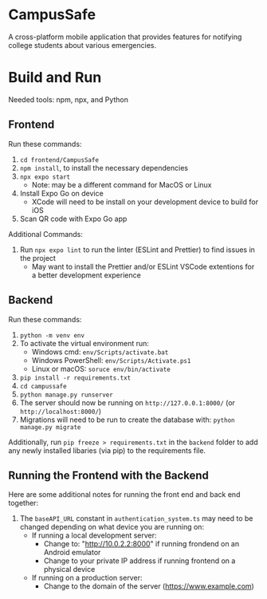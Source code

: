 # CampusSafe

A cross-platform mobile application that provides features for notifying college students about various emergencies.

# Build and Run

Needed tools: npm, npx, and Python

## Frontend

Run these commands:

1. `cd frontend/CampusSafe`
2. `npm install`, to install the necessary dependencies
3. `npx expo start`
   - Note: may be a different command for MacOS or Linux
4. Install Expo Go on device
   - XCode will need to be install on your development device to build for iOS
5. Scan QR code with Expo Go app

Additional Commands:

1. Run `npx expo lint` to run the linter (ESLint and Prettier) to find issues in the project
   - May want to install the Prettier and/or ESLint VSCode extentions for a better development experience

## Backend

Run these commands:

1. `python -m venv env`
2. To activate the virtual environment run:
   - Windows cmd: `env/Scripts/activate.bat`
   - Windows PowerShell: `env/Scripts/Activate.ps1`
   - Linux or macOS: `soruce env/bin/activate`
3. `pip install -r requirements.txt`
4. `cd campussafe`
5. `python manage.py runserver`
6. The server should now be running on `http://127.0.0.1:8000/` (or `http://localhost:8000/`)
7. Migrations will need to be run to create the database with: `python manage.py migrate`

Additionally, run `pip freeze > requirements.txt` in the `backend` folder to add any newly installed libaries (via pip) to the requirements file.

## Running the Frontend with the Backend

Here are some additional notes for running the front end and back end together:

1. The `baseAPI_URL` constant in `authentication_system.ts` may need to be changed depending on what device you are running on:
   - If running a local development server:
     - Change to: "http://10.0.2.2:8000" if running frondend on an Android emulator
     - Change to your private IP address if running frontend on a physical device
   - If running on a production server:
     - Change to the domain of the server (https://www.example.com)
